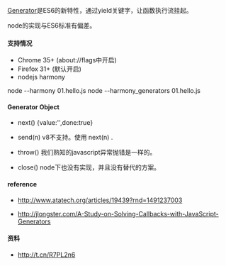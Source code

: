 

[Generator](http://wiki.ecmascript.org/doku.php?id=harmony:generators)是ES6的新特性，通过yield关键字，让函数执行流挂起。


node的实现与ES6标准有偏差。

#### 支持情况

 - Chrome 35+ (about://flags中开启)
 - Firefox 31+ (默认开启)
 - nodejs harmony


node --harmony  01.hello.js
node --harmony_generators  01.hello.js


#### Generator Object

 - next()
 {value:'',done:true}

 - send(n)
 v8不支持。使用 next(n) .

 - throw()
 我们熟知的javascript异常抛错是一样的。

 - close()
 node下也没有实现，并且没有替代的方案。

#### reference

 - http://www.atatech.org/articles/19439?rnd=1491237003

 - http://jlongster.com/A-Study-on-Solving-Callbacks-with-JavaScript-Generators


#### 资料

 - http://t.cn/R7PL2n6